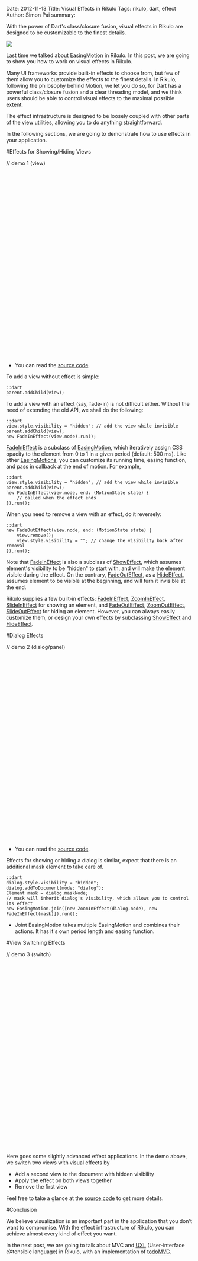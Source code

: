 Date: 2012-11-13
Title: Visual Effects in Rikulo
Tags: rikulo, dart, effect
Author: Simon Pai
summary: <p>With the power of Dart's class/closure fusion, visual effects in Rikulo are designed to be customizable to the finest details.</p><img src="http://static.rikulo.org/blogs/tutorial/effect/effect-sample.png" class="center-blog-image" />

<p>
<link rel="stylesheet" type="text/css" href="http://static.rikulo.org/blogs/tutorial/effect/view.css" />
<link rel="stylesheet" type="text/css" href="http://static.rikulo.org/blogs/tutorial/effect/effect-demo.css" />
</p>

Last time we talked about [EasingMotion](http://blog.rikulo.org/posts/2012/Oct/Tutorial/easing-function-in-rikulo/) in Rikulo. In this post, we are going to show you how to work on visual effects in Rikulo.

Many UI frameworks provide built-in effects to choose from, but few of them allow you to customize the effects to the finest details. In Rikulo, following the philosophy behind Motion, we let you do so, for Dart has a powerful class/closure fusion and a clear threading model, and we think users should be able to control visual effects to the maximal possible extent.

The effect infrastructure is designed to be loosely coupled with other parts of the view utilities, allowing you to do anything straightforward.

In the following sections, we are going to demonstrate how to use effects in your application.



#Effects for Showing/Hiding Views

// demo 1 (view)
<p>
<div id="v-main-view" style="margin:0 auto;width:500px;height:500px"></div>
</p>

* You can read the [source code](http://github.com/rikulo/rikulo/blob/master/example/effect/ViewEffectDemo2.dart).

To add a view without effect is simple:

	::dart
	parent.addChild(view);

To add a view with an effect (say, fade-in) is not difficult either. Without the need of extending the old API, we shall do the following:

	::dart
	view.style.visibility = "hidden"; // add the view while invisible
	parent.addChild(view);
	new FadeInEffect(view.node).run();
	
[FadeInEffect](http://github.com/rikulo/rikulo/blob/master/lib/src/effect/Effect.dart) is a subclass of [EasingMotion](http://github.com/rikulo/rikulo/blob/master/lib/src/effect/EasingMotion.dart), which iteratively assign CSS opacity to the element from 0 to 1 in a given period (default: 500 ms). Like other [EasingMotions](http://github.com/rikulo/rikulo/blob/master/lib/src/effect/EasingMotion.dart), you can customize its running time, easing function, and pass in callback at the end of motion. For example,

	::dart
	view.style.visibility = "hidden"; // add the view while invisible
	parent.addChild(view);
	new FadeInEffect(view.node, end: (MotionState state) {
		// called when the effect ends
	}).run();

When you need to remove a view with an effect, do it reversely:

	::dart
	new FadeOutEffect(view.node, end: (MotionState state) {
		view.remove();
		view.style.visibility = ""; // change the visibility back after removal
    }).run();

Note that [FadeInEffect](http://github.com/rikulo/rikulo/blob/master/lib/src/effect/Effect.dart) is also a subclass of [ShowEffect](http://github.com/rikulo/rikulo/blob/master/lib/src/effect/Effect.dart), which assumes element's visibility to be "hidden" to start with, and will make the element visible during the effect. On the contrary, [FadeOutEffect](http://github.com/rikulo/rikulo/blob/master/lib/src/effect/Effect.dart), as a [HideEffect](http://github.com/rikulo/rikulo/blob/master/lib/src/effect/Effect.dart), assumes element to be visible at the beginning, and will turn it invisible at the end.

Rikulo supplies a few built-in effects: [FadeInEffect](http://github.com/rikulo/rikulo/blob/master/lib/src/effect/Effect.dart), [ZoomInEffect](http://github.com/rikulo/rikulo/blob/master/lib/src/effect/Effect.dart), [SlideInEffect](http://github.com/rikulo/rikulo/blob/master/lib/src/effect/SlideEffect.dart) for showing an element, and [FadeOutEffect](http://github.com/rikulo/rikulo/blob/master/lib/src/effect/Effect.dart), [ZoomOutEffect](http://github.com/rikulo/rikulo/blob/master/lib/src/effect/Effect.dart), [SlideOutEffect](http://github.com/rikulo/rikulo/blob/master/lib/src/effect/SlideEffect.dart) for hiding an element. However, you can always easily customize them, or design your own effects by subclassing [ShowEffect](http://github.com/rikulo/rikulo/blob/master/lib/src/effect/Effect.dart) and [HideEffect](http://github.com/rikulo/rikulo/blob/master/lib/src/effect/Effect.dart).



#Dialog Effects

// demo 2 (dialog/panel)
<p>
<div id="v-main-panel" style="margin:0 auto;width:500px;height:500px"></div>
</p>

* You can read the [source code](http://github.com/rikulo/rikulo/blob/master/example/effect/PanelEffectDemo.dart).

Effects for showing or hiding a dialog is similar, expect that there is an additional mask element to take care of.

	::dart
	dialog.style.visibility = "hidden";
	dialog.addToDocument(mode: "dialog");
	Element mask = dialog.maskNode; 
	// mask will inherit dialog's visibility, which allows you to control its effect
	new EasingMotion.join([new ZoomInEffect(dialog.node), new FadeInEffect(mask)]).run();

* Joint EasingMotion takes multiple EasingMotion and combines their actions. It has it's own period length and easing function.



#View Switching Effects

// demo 3 (switch)
<p>
<div style="margin:0 auto;width:500px;height:500px">
<div id="v-main-switch" style="width:500px;height:500px;overflow:hidden;position:absolute"></div>
</div>
</p>

Here goes some slightly advanced effect applications. In the demo above, we switch two views with visual effects by 

* Add a second view to the document with hidden visibility
* Apply the effect on both views together
* Remove the first view

Feel free to take a glance at the [source code](http://github.com/rikulo/rikulo/blob/master/example/effect/SwitchViewEffectDemo2.dart) to get more details.

<p>
<script type="application/dart" src="http://static.rikulo.org/blogs/tutorial/effect/MiscEffectDemo.dart"></script>
<script src="http://static.rikulo.org/blogs/tutorial/effect/dart.js"></script>
</p>



#Conclusion

We believe visualization is an important part in the application that you don't want to compromise. With the effect infrastructure of Rikulo, you can achieve almost every kind of effect you want. 

In the next post, we are going to talk about MVC and [UXL](http://docs.rikulo.org/ui/latest/UXL/Fundamentals/UXL_Overview.html) (User-interface eXtensible language) in Rikulo, with an implementation of [todoMVC](http://github.com/addyosmani/todomvc).


